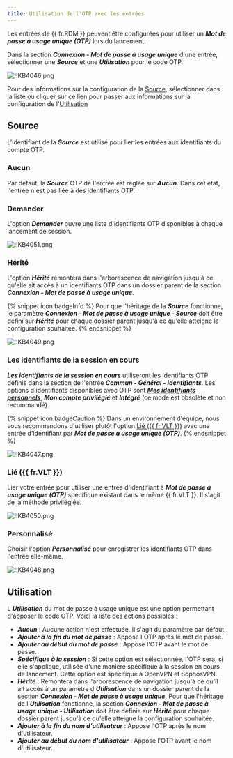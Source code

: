 ```yaml
---
title: Utilisation de l'OTP avec les entrées
---
```

Les entrées de {{ fr.RDM }} peuvent être configurées pour utiliser un ***Mot de passe à usage unique (OTP)*** lors du lancement.  

Dans la section ***Connexion - Mot de passe à usage unique*** d'une entrée, sélectionner une ***Source*** et une ***Utilisation*** pour le code OTP.  

![!!KB4046.png](https://webdevolutions.azureedge.net/docs/fr/kb/KB4046.png) 

Pour des informations sur la configuration de la <a href="#source">Source</a>, sélectionner dans la liste ou cliquer sur ce lien pour passer aux informations sur la configuration de l'<a href="#utilisation">Utilisation</a>

## Source <a name="source"></a>

L'identifiant de la ***Source*** est utilisé pour lier les entrées aux identifiants du compte OTP. 

### Aucun 

Par défaut, la ***Source*** OTP de l'entrée est réglée sur ***Aucun***. Dans cet état, l'entrée n'est pas liée à des identifiants OTP. 

### Demander 

L'option ***Demander*** ouvre une liste d'identifiants OTP disponibles à chaque lancement de session. 

![!!KB4051.png](https://webdevolutions.azureedge.net/docs/fr/kb/KB4051.png) 

### Hérité 

L'option ***Hérité*** remontera dans l'arborescence de navigation jusqu'à ce qu'elle ait accès à un identifiants OTP dans un dossier parent de la section ***Connexion - Mot de passe à usage unique***. 

{% snippet icon.badgeInfo %} 
Pour que l'héritage de la ***Source*** fonctionne, le paramètre ***Connexion - Mot de passe à usage unique - Source*** doit être défini sur ***Hérité*** pour chaque dossier parent jusqu'à ce qu'elle atteigne la configuration souhaitée. 
{% endsnippet %}
 
![!!KB4049.png](https://webdevolutions.azureedge.net/docs/fr/kb/KB4049.png) 

### Les identifiants de la session en cours 

***Les identifiants de la session en cours*** utiliseront les identifiants OTP définis dans la section de l'entrée ***Commun - Général - Identifiants***. Les options d'identifiants disponibles avec OTP sont [***Mes identifiants personnels***](/fr/rdm/windows/commands/file/my-account-settings/my-personal-credentials/), ***Mon compte privilégié*** et ***Intégré*** (ce mode est obsolète et non recommandé). 

{% snippet icon.badgeCaution %} 
Dans un environnement d'équipe, nous vous recommandons d'utiliser plutôt l'option <a href="#coffre">Lié ({{ fr.VLT }})</a> avec une entrée d'identifiant par ***Mot de passe à usage unique (OTP)***. 
{% endsnippet %}
 
![!!KB4047.png](https://webdevolutions.azureedge.net/docs/fr/kb/KB4047.png) 

### Lié ({{ fr.VLT }}) <a name="coffre"></a>

Lier votre entrée pour utiliser une entrée d'identifiant à ***Mot de passe à usage unique (OTP)*** spécifique existant dans le même {{ fr.VLT }}. Il s'agit de la méthode privilégiée.  

![!!KB4050.png](https://webdevolutions.azureedge.net/docs/fr/kb/KB4050.png) 

### Personnalisé 

Choisir l'option ***Personnalisé*** pour enregistrer les identifiants OTP dans l'entrée elle-même.  

![!!KB4048.png](https://webdevolutions.azureedge.net/docs/fr/kb/KB4048.png) 

## Utilisation <a name="utilisation"></a>

L ***Utilisation*** du mot de passe à usage unique est une option permettant d'apposer le code OTP. Voici la liste des actions possibles :  

* ***Aucun*** : Aucune action n'est effectuée. Il s'agit du paramètre par défaut.  
* ***Ajouter à la fin du mot de passe*** : Appose l'OTP après le mot de passe.  
* ***Ajouter au début du mot de passe*** : Appose l'OTP avant le mot de passe.  
* ***Spécifique à la session*** : Si cette option est sélectionnée, l'OTP sera, si elle s'applique, utilisée d'une  manière spécifique à la session en cours de lancement. Cette option est spécifique à OpenVPN et SophosVPN.  
* ***Hérité*** : Remontera dans l'arborescence de navigation jusqu'à ce qu'il ait accès à un paramètre d'***Utilisation*** dans un dossier parent de la section ***Connexion - Mot de passe à usage unique***. Pour que l'héritage de l'***Utilisation*** fonctionne, la section ***Connexion - Mot de passe à usage unique - Utilisation*** doit être définie sur ***Hérité*** pour chaque dossier parent jusqu'à ce qu'elle atteigne la configuration souhaitée.  
* ***Ajouter à la fin du nom d'utilisateur*** : Appose l'OTP après le nom d'utilisateur.  
* ***Ajouter au début du nom d'utilisateur*** : Appose l'OTP avant le nom d'utilisateur.  

